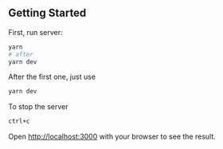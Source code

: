 

## Getting Started

First, run server:

```bash
yarn 
# after
yarn dev
```
After the first one, just use

```bash
yarn dev
```

To stop the server

```bash
ctrl+c
```

Open [http://localhost:3000](http://localhost:3000) with your browser to see the result.

